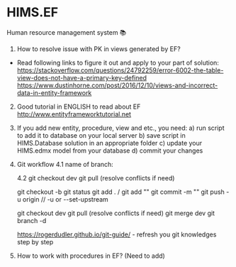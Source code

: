 # HIMS.EF 
Human resource management system  :books:

1) How to resolve issue with PK in views generated by EF? 
- Read following links to figure it out and apply to your part of solution:
https://stackoverflow.com/questions/24792259/error-6002-the-table-view-does-not-have-a-primary-key-defined
https://www.dustinhorne.com/post/2016/12/10/views-and-incorrect-data-in-entity-framework

2) Good tutorial in ENGLISH to read about EF
http://www.entityframeworktutorial.net

3) If you add new entity, procedure, view and etc., you need:
	a) run script to add it to database on your local server
	b) save script in HIMS.Database solution in an appropriate folder
	c) update your HIMS.edmx model from your database
	d) commit your changes

4) Git workflow
	4.1 name of branch: <your-name><feature>

	4.2
	git checkout dev
	git pull (resolve conflicts if need)
	
	git checkout -b <your-branch-name>
	git status
	git add . / git add "<name-of-file>"
	git commit -m "<your-commit>"
	git push -u origin <your-branch-name>  // -u or --set-upstream
	
	git checkout dev
	git pull (resolve conflicts if need)
	git merge <your-branch> dev
	git branch -d <your-branch>
	
	https://rogerdudler.github.io/git-guide/ - refresh you git knowledges step by step

5) How to work with procedures in EF? (Need to add)
